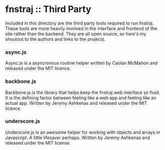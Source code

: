 # fnstraj :: Third Party

Included in this directory are the third party tools required to run fnstraj. These tools are more heavily involved in the interface and frontend of the site rather than the backend. They are all open source, so here's my shoutout to the authors and links to the projects.

### async.js
Async.js is a asyncronous routine helper written by Caolan McMahon and released under the MIT licence.

### backbone.js
Backbone.js is the library that helps keep the fnstraj web interface so fluid. It is the defining factor between feeling like a web app and feeling like an actual app. Written by Jeremy Ashkenas and released under the MIT licence.

### underscore.js
Underscore.js is an awesome helper for working with objects and arrays in Javascript. A little lifesaver perhaps. Written by Jeremy Ashkenas and released under the MIT license.